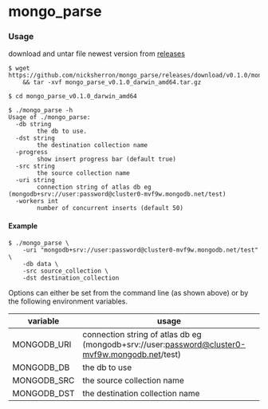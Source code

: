 # mongo_parse

### Usage
download and untar file newest version from [releases](https://github.com/nicksherron/mongo_parse/releases)

```
$ wget https://github.com/nicksherron/mongo_parse/releases/download/v0.1.0/mongo_parse_v0.1.0_darwin_amd64.tar.gz\
    && tar -xvf mongo_parse_v0.1.0_darwin_amd64.tar.gz
```
```
$ cd mongo_parse_v0.1.0_darwin_amd64
```
```
$ ./mongo_parse -h
Usage of ./mongo_parse:
  -db string
    	the db to use.
  -dst string
    	the destination collection name
  -progress
    	show insert progress bar (default true)
  -src string
    	the source collection name
  -uri string
    	connection string of atlas db eg (mongodb+srv://user:password@cluster0-mvf9w.mongodb.net/test)
  -workers int
    	number of concurrent inserts (default 50)
```

####  Example 
```
$ ./mongo_parse \
    -uri "mongodb+srv://user:password@cluster0-mvf9w.mongodb.net/test" \
    -db data \
    -src source_collection \
    -dst destination_collection
```


Options can either be set from the command line (as shown above) or by the following environment variables.

| variable    | usage                                                                                          |
|-------------|------------------------------------------------------------------------------------------------|
| MONGODB_URI | connection string of atlas db eg (mongodb+srv://user:password@cluster0-mvf9w.mongodb.net/test) |
| MONGODB_DB  | the db to use                                                                                  |
| MONGODB_SRC | the source collection name                                                                     |
| MONGODB_DST | the destination collection name                                                                |


